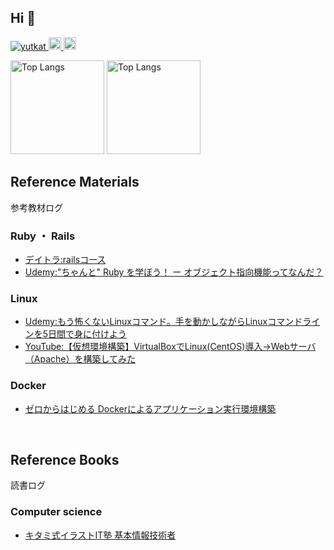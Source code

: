 ## Hi 👋

<!-- badge -->
<p align="left"> 
  <a href="https://github.com/Yutarou-Sakai/Yutarou-Sakai/">
    <img src="https://komarev.com/ghpvc/?username=Yutarou-Sakai" alt="yutkat" />
  </a>
  <a href="http://twitter.com/yutkat">
    <img height="20" src="https://img.shields.io/twitter/follow/yutarou_sakai?label=Twitter&logo=twitter&style=flat" />
  </a>
  <a href="https://github.com/Yutarou-Sakai">
    <img height="20" src="https://img.shields.io/github/followers/Yutarou-Sakai?label=follow&logo=github&style=flat" />
  </a>
</p>


<!-- graf -->
<p align="left"> 
  <img alt="Top Langs" height="150px" src="https://github-readme-stats.vercel.app/api/top-langs/?username=Yutarou-Sakai&layout=compact" />
  <img alt="Top Langs" height="150px" src="https://github-readme-stats.vercel.app/api?username=Yutarou-Sakai&count_private=true&show_icons=true" />
</p>


<!-- reference Materials  -->
## Reference Materials
参考教材ログ

### Ruby ・ Rails
- [デイトラ:railsコース](https://www.daily-trial.com/ruby)
- [Udemy:"ちゃんと" Ruby を学ぼう！ ー オブジェクト指向機能ってなんだ？](https://www.udemy.com/course/ruby-ruby/)

### Linux
- [Udemy:もう怖くないLinuxコマンド。手を動かしながらLinuxコマンドラインを5日間で身に付けよう](https://www.udemy.com/course/unscared_linux/)
- [YouTube:【仮想環境構築】VirtualBoxでLinux(CentOS)導入→Webサーバ（Apache）を構築してみた](https://www.youtube.com/watch?v=IcGNJVmRPo0&list=LL&index=1)

### <i class="devicon-docker-plain"></i> Docker
- [ゼロからはじめる Dockerによるアプリケーション実行環境構築](https://www.udemy.com/course/docker-k/)

<br>

<!-- reference Books  -->
## Reference Books
読書ログ

### Computer science
- [キタミ式イラストIT塾 基本情報技術者](https://www.amazon.co.jp/dp/4297117819/)

